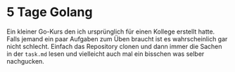 # 5 Tage Golang
Ein kleiner Go-Kurs den ich ursprünglich für einen Kollege erstellt hatte. Falls jemand ein paar Aufgaben zum Üben braucht ist es wahrscheinlich gar nicht schlecht. Einfach das Repository clonen und dann immer die Sachen in der `task.md` lesen und vielleicht auch mal ein bisschen was selber nachgucken.
